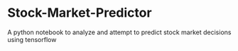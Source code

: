 # Stock-Market-Predictor
A python notebook to analyze and attempt to predict stock market decisions using tensorflow
